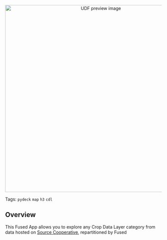 <!--fused:preview-->
<p align="center"><img src="https://fused-magic.s3.amazonaws.com/thumbnails/apps-public/Explore_CDL_preview.png" width="600" alt="UDF preview image"></p>

<!--fused:tags-->
Tags: `pydeck` `map` `h3` `cdl`

<!--fused:readme-->
## Overview

This Fused App allows you to explore any Crop Data Layer category from data hosted on [Source Cooperative](https://source.coop/fused/hex/release_2025_04_beta/cdl), repartitioned by Fused
